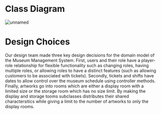 # Class Diagram
![unnamed](https://user-images.githubusercontent.com/98911345/198682819-ee9ca272-d856-421a-907f-9653b0441905.jpg)

# Design Choices 
Our design team made three key design decisions for the domain model of the Museum Management System. First, users and their role have a player-role relationship for flexible functionality such as changing roles, having multiple roles, or allowing roles to have a distinct features (such as allowing customers to be associated with tickets). Secondly, tickets and shifts have dates to allow control over the museum schedule using controller methods. Finally, artworks go into rooms which are either a display room with a limited size or the storage room which has no size limit. By making the display and storage tooms subclasses distributes their shared charactersitics while giving a limit to the number of artworks to only the display rooms.